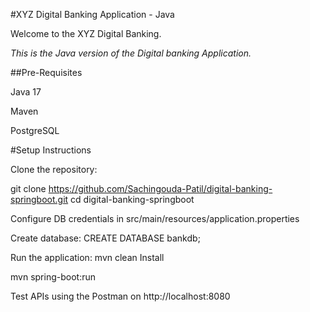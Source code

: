 #XYZ Digital Banking Application - Java

Welcome to the XYZ Digital Banking.

*This is the Java version of the Digital banking Application.*

##Pre-Requisites

Java 17

Maven

PostgreSQL

#Setup Instructions

Clone the repository:

git clone https://github.com/Sachingouda-Patil/digital-banking-springboot.git cd digital-banking-springboot

Configure DB credentials in src/main/resources/application.properties

Create database: CREATE DATABASE bankdb;

Run the application: mvn clean Install

mvn spring-boot:run

Test APIs using the Postman on http://localhost:8080
